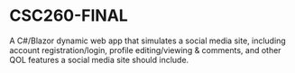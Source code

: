 # CSC260-FINAL
A C#/Blazor dynamic web app that simulates a social media site, including account registration/login, profile editing/viewing & comments, and other QOL features a social media site should include.
